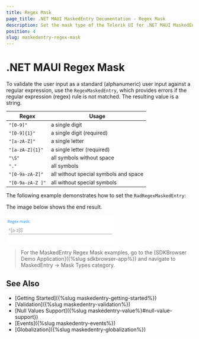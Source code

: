 ```yaml
---
title: Regex Mask
page_title: .NET MAUI MaskedEntry Documentation - Regex Mask
description: Set the mask type of the Telerik UI for .NET MAUI MaskedEntry to validate the expected user input format such as regex.
position: 4
slug: maskedentry-regex-mask
---
```


# .NET MAUI Regex Mask

To validate the user input as a standard (alphanumeric) user input against a regular expression, use the `RegexMaskedEntry`, which provides errors if the regular expression (regex) rule is not matched. The resulting value is a string.

|**Regex** | **Usage** |
|---|---|
|`"[0-9]"` | a single digit|
|`"[0-9]{1}"` | a single digit (required)|
|`"[a-zA-Z]"` | a single letter|
|`"[a-zA-Z]{1}"` | a single letter (required)|
|`"\S"` | all symbols without space|
|`"."` | all symbols|
|`"[0-9a-zA-Z]"` | all without special symbols and space|
|`"[0-9a-zA-Z ]"` | all without special symbols|


The following example demonstrates how to set the `RadRegexMaskedEntry`:

<snippet id='regexmaskedentry-getting-started-xaml' />

The image below shows the end result.

![.NET MAUI RegexMaskedEntry](../images/maskedentry_regex.png)

> For the MaskedEntry Regex Mask examples, go to the [SDKBrowser Demo Application]({%slug sdkbrowser-app%}) and navigate to MaskedEntry -> Mask Types category.

## See Also

- [Getting Started]({%slug maskedentry-getting-started%})
- [Validation]({%slug maskedentry-validation%})
- [Null Values Support]({%slug maskedentry-value%}#null-value-support})
- [Events]({%slug maskedentry-events%})
- [Globalization]({%slug maskedentry-globalization%})
